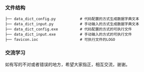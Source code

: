 ### 文件结构

```
├── data_dict_config.py           # 代码配置的方式生成数据字典文本
├── data_dict_input.py            # 手动输入的方式生成数据字典文本
├── data_dict_config.exe          # 代码配置的方式的可执行文件
├── data_dict_input.exe           # 手动输入的方式的可执行文件
├── favicon.ioc                   # 可执行文件的LOGO
```

### 交流学习

如有写的不对或者错误的地方，希望大家指正，相互交流，谢谢。